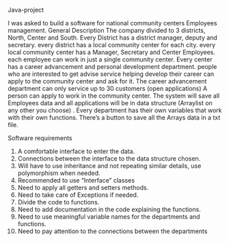 Java-project

I was asked to build a software for national community centers Employees management.
General Description
The company divided to 3 districts, North, Center and South. Every District has a district manager, deputy and secretary. every district has a local community center for each city.
every local community center has a Manager, Secretary and Center Employees. each employee can work in just a single community center.
Every center has a career advancement and personal development department. people who are interested to get advise service helping develop their career can apply to the community center and ask for it. The career advancement department can only service up to 30 customers (open applications) A person can apply to work in the community center. The system will save all Employees data and all applications will be in data structure (Arraylist on any other you choose) . Every department has their own variables that work with their own functions. There’s a button to save all the Arrays data in a txt file.

Software requirements

1.	A comfortable interface to enter the data.
2.	Connections between the interface to the data structure chosen.
3.	Will have to use inheritance and not repeating similar details, use polymorphism when needed.
4.	Recommended to use “Interface” classes
5.	Need to apply all getters and setters methods.
6.	Need to take care of Exceptions if needed.
7.	Divide the code to functions.
8.	Need to add documentation in the code explaining the functions.
9.	Need to use meaningful variable names for the departments and functions.
10.	Need to pay attention to the connections between the departments

